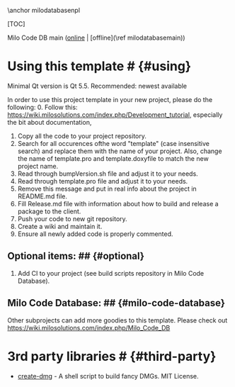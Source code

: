 \anchor milodatabasenpl

[TOC]

Milo Code DB main ([online](https://qtdocs.milosolutions.com/milo-code-db/main/) | [offline](\ref milodatabasemain))

# Using this template # {#using}

Minimal Qt version is Qt 5.5. Recommended: newest available

In order to use this project template in your new project, please do the following:
0. Follow this: https://wiki.milosolutions.com/index.php/Development_tutorial,
   especially the bit about documentation,
1. Copy all the code to your project repository.
2. Search for all occurences ofthe word "template" (case insensitive search)
   and replace them with the name of your project. Also, change the name of
   template.pro and template.doxyfile to match the new project name.
3. Read through bumpVersion.sh file and adjust it to your needs.
4. Read through template.pro file and adjust it to your needs.
5. Remove this message and put in real info about the project in README.md file.
6. Fill Release.md file with information about how to build and release a package
   to the client.
7. Push your code to new git repository.
8. Create a wiki and maintain it.
9. Ensure all newly added code is properly commented.

## Optional items: ## {#optional}

1. Add CI to your project (see build scripts repository in Milo Code Database).

## Milo Code Database: ## {#milo-code-database}

Other subprojects can add more goodies to this template. Please check out https://wiki.milosolutions.com/index.php/Milo_Code_DB

# 3rd party libraries # {#third-party}

* [create-dmg](https://github.com/andreyvit/create-dmg) - A shell script to build fancy DMGs. MIT License.
